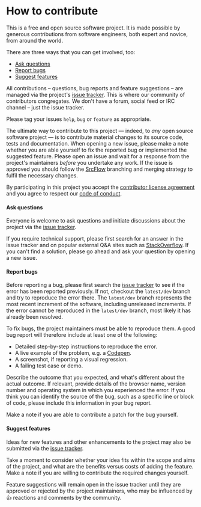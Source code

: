 # How to contribute

This is a free and open source software project. It is made possible by generous contributions from software engineers, both expert and novice, from around the world.

There are three ways that you can get involved, too:

- [Ask questions](#ask-questions)
- [Report bugs](#report-bugs)
- [Suggest features](#suggest-features)

All contributions – questions, bug reports and feature suggestions – are managed via the project's [issue tracker][issues]. This is where our community of contributors congregates. We don't have a forum, social feed or IRC channel – just the issue tracker.

Please tag your issues `help`, `bug` or `feature` as appropriate.

The ultimate way to contribute to this project — indeed, to _any_ open source software project — is to contribute material changes to its source code, tests and documentation. When opening a new issue, please make a note whether you are able yourself to fix the reported bug or implemented the suggested feature. Please open an issue and wait for a response from the project's maintainers _before_ you undertake any work. If the issue is approved you should follow the [SrcFlow](https://github.com/srcflow/srcflow) branching and merging strategy to fulfil the necessary changes.

By participating in this project you accept the [contributor license agreement](cla.md) and you agree to respect our [code of conduct](code-of-conduct.md).

#### Ask questions

Everyone is welcome to ask questions and initiate discussions about the project via the [issue tracker][issues].

If you require technical support, please first search for an answer in the issue tracker and on popular external Q&A sites such as [StackOverflow](https://stackoverflow.com/). If you can't find a solution, please go ahead and ask your question by opening a new issue.

#### Report bugs

Before reporting a bug, please first search the [issue tracker][issues] to see if the error has been reported previously. If not, checkout the `latest/dev` branch and try to reproduce the error there. The `latest/dev` branch represents the most recent increment of the software, including unreleased increments. If the error cannot be reproduced in the `latest/dev` branch, most likely it has already been resolved.

To fix bugs, the project maintainers must be able to reproduce them. A good bug report will therefore include at least one of the following:

- Detailed step-by-step instructions to reproduce the error.
- A live example of the problem, e.g. a [Codepen](http://codepen.io/).
- A screenshot, if reporting a visual regression.
- A failing test case or demo.

Describe the outcome that you expected, and what's different about the actual outcome. If relevant, provide details of the browser name, version number and operating system in which you experienced the error. If you think you can identify the source of the bug, such as a specific line or block of code, please include this information in your bug report.

Make a note if you are able to contribute a patch for the bug yourself.

#### Suggest features

Ideas for new features and other enhancements to the project may also be submitted via the [issue tracker][issues].

Take a moment to consider whether your idea fits within the scope and aims of the project, and what are the benefits versus costs of adding the feature. Make a note if you are willing to contribute the required changes yourself.

Feature suggestions will remain open in the issue tracker until they are approved or rejected by the project maintainers, who may be influenced by :+1: reactions and comments by the community.

[issues]: https://github.com/kieranpotts/makebook/issues
